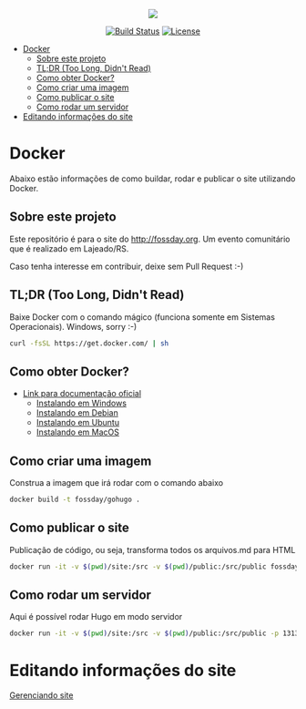 <p align="center"><img src="https://www.shareicon.net/data/128x128/2015/10/06/112721_development_512x512.png"></p>


<p align="center">
<a href="https://travis-ci.org/fossday/site"><img src="https://travis-ci.org/fossday/site.svg?branch=develop" alt="Build Status"></a>
<a href="https://img.shields.io/badge/License-GPL%20v3-blue.svg"><img src="https://img.shields.io/badge/License-GPL%20v3-blue.svg" alt="License"></a>
</p>

- [Docker](#docker)
    - [Sobre este projeto](#sobre-este-projeto)
    - [TL;DR (Too Long, Didn't Read)](#tldr-too-long-didnt-read)
    - [Como obter Docker?](#como-obter-docker)
    - [Como criar uma imagem](#como-criar-uma-imagem)
    - [Como publicar o site](#como-publicar-o-site)
    - [Como rodar um servidor](#como-rodar-um-servidor)
- [Editando informações do site](#editando-informa%C3%A7%C3%B5es-do-site)


<a name="docker"></a>
# Docker

Abaixo estão informações de como buildar, rodar e publicar o site utilizando Docker.

<a name="sobre-este-projeto"></a>
## Sobre este projeto

Este repositório é para o site do http://fossday.org. Um evento comunitário que é realizado
em Lajeado/RS.

Caso tenha interesse em contribuir, deixe sem Pull Request :-)


<a name="too-long"></a>
## TL;DR (Too Long, Didn't Read)

Baixe Docker com o comando mágico (funciona somente em Sistemas Operacionais). Windows, sorry :-)

```bash
curl -fsSL https://get.docker.com/ | sh
```

<a name="como-obter-docker"></a>
## Como obter Docker?

- [Link para documentação oficial](https://docs.docker.com/install/)
    - [Instalando em Windows](https://docs.docker.com/docker-for-windows/install/)
    - [Instalando em Debian](https://docs.docker.com/install/linux/docker-ce/debian/)
    - [Instalando em Ubuntu](https://docs.docker.com/install/linux/docker-ce/ubuntu/)
    - [Instalando em MacOS](https://docs.docker.com/docker-for-mac/install/)

<a name="como-criar-imagem"></a>
## Como criar uma imagem

Construa a imagem que irá rodar com o comando abaixo

```bash
docker build -t fossday/gohugo .
```

<a name="como-publicar-site"></a>
## Como publicar o site

Publicação de código, ou seja, transforma todos os arquivos.md para HTML

```bash
docker run -it -v $(pwd)/site:/src -v $(pwd)/public:/src/public fossday/gohugo
```

<a name="como-rodar-um-servidor"></a>
## Como rodar um servidor

Aqui é possível rodar Hugo em modo servidor

```bash
docker run -it -v $(pwd)/site:/src -v $(pwd)/public:/src/public -p 1313:1313 fossday/gohugo /gohugo.sh -s
```

<a name="editando-informa%C3%A7%C3%B5es-do-site"></a>
# Editando informações do site

[Gerenciando site](docs/manage_site.md)